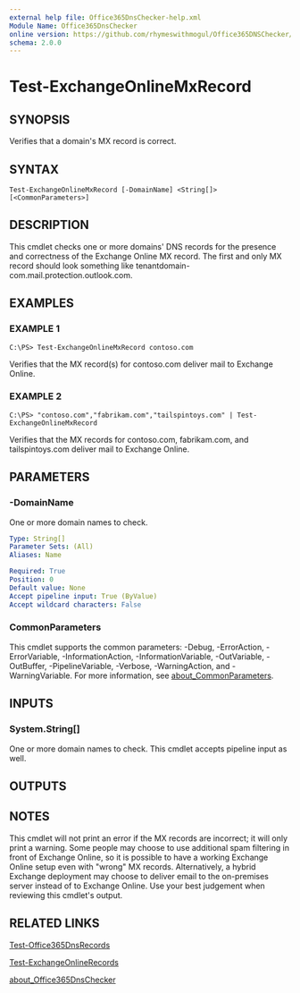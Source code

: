 ```yaml
---
external help file: Office365DnsChecker-help.xml
Module Name: Office365DnsChecker
online version: https://github.com/rhymeswithmogul/Office365DNSChecker/blob/main/man/en-US/Test-ExchangeOnlineMxRecord.md
schema: 2.0.0
---
```


# Test-ExchangeOnlineMxRecord

## SYNOPSIS
Verifies that a domain's MX record is correct.

## SYNTAX

```
Test-ExchangeOnlineMxRecord [-DomainName] <String[]> [<CommonParameters>]
```

## DESCRIPTION
This cmdlet checks one or more domains' DNS records for the presence and correctness of the Exchange Online MX record.  The first and only MX record should look something like tenantdomain-com.mail.protection.outlook.com.

## EXAMPLES

### EXAMPLE 1
```
C:\PS> Test-ExchangeOnlineMxRecord contoso.com
```

Verifies that the MX record(s) for contoso.com deliver mail to Exchange Online.

### EXAMPLE 2
```
C:\PS> "contoso.com","fabrikam.com","tailspintoys.com" | Test-ExchangeOnlineMxRecord
```

Verifies that the MX records for contoso.com, fabrikam.com, and tailspintoys.com deliver mail to Exchange Online.

## PARAMETERS

### -DomainName
One or more domain names to check.

```yaml
Type: String[]
Parameter Sets: (All)
Aliases: Name

Required: True
Position: 0
Default value: None
Accept pipeline input: True (ByValue)
Accept wildcard characters: False
```

### CommonParameters
This cmdlet supports the common parameters: -Debug, -ErrorAction, -ErrorVariable, -InformationAction, -InformationVariable, -OutVariable, -OutBuffer, -PipelineVariable, -Verbose, -WarningAction, and -WarningVariable. For more information, see [about_CommonParameters](http://go.microsoft.com/fwlink/?LinkID=113216).

## INPUTS

### System.String[]
One or more domain names to check. 
This cmdlet accepts pipeline input as well.

## OUTPUTS

## NOTES
This cmdlet will not print an error if the MX records are incorrect; it will only print a warning.  Some people may choose to use additional spam filtering in front of Exchange Online, so it is possible to have a working Exchange Online setup even with "wrong" MX records.  Alternatively, a hybrid Exchange deployment may choose to deliver email to the on-premises server instead of to Exchange Online.  Use your best judgement when reviewing this cmdlet's output.

## RELATED LINKS

[Test-Office365DnsRecords]()

[Test-ExchangeOnlineRecords]()

[about_Office365DnsChecker]()

